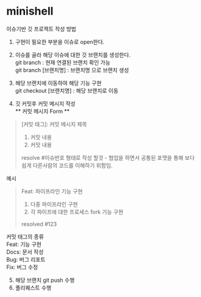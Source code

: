 # minishell
  
이슈기반 깃 프로젝트 작성 방법  
1. 구현이 필요한 부분을 이슈로 open한다.  
  
2. 이슈를 골라 해당 이슈에 대한 깃 브랜치를 생성한다.  
  git branch : 현재 연결된 브랜치 확인 가능  
  git branch [브랜치명] : 브랜치명 으로 브랜치 생성  
    
3. 해당 브랜치에 이동하여 해당 기능 구현  
  git checkout [브랜치명] : 해당 브랜치로 이동  
  
4. 깃 커밋후 커밋 메시지 작성  
  ** 커밋 메시지 Form **  
    
>  [커밋 태그]: 커밋 메시지 제목
>  
>  1. 커밋 내용
>  2. 커밋 내용
>  
>  resolve #이슈번호
  형태로 작성 할것 - 협업을 하면서 공통된 포맷을 통해 보다 쉽게 다른사람의 코드를 이해하기 위함임.  
    
  예시 
>  Feat: 파이프라인 기능 구현  
>    
>  1. 다중 파이프라인 구현  
>  2. 각 파이프에 대한 프로세스 fork 기능 구현  
>    
>  resolved #123  
    
  커밋 태그의 종류  
  Feat: 기능 구현  
  Docs: 문서 작성  
  Bug: 버그 리포트  
  Fix: 버그 수정  
  
5. 해당 브랜치 git push 수행  
6. 풀리퀘스트 수행  
  
